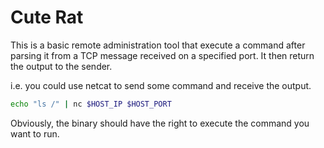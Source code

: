 # Cute Rat
 
This is a basic remote administration tool that execute a command after parsing it from a TCP message received on a specified port. It then return the output to the sender.

i.e. you could use netcat to send some command and receive the output.

```sh
echo "ls /" | nc $HOST_IP $HOST_PORT 
```

Obviously, the binary should have the right to execute the command you want to run.
